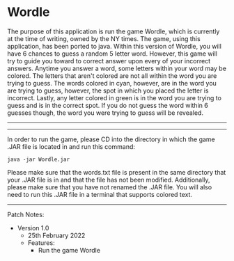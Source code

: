 **Wordle**
=============
The purpose of this application is run the game Wordle, which is currently at the time of writing, owned by the NY times. The game, using this application, has been ported to java. Within this version of Wordle, you will have 6 chances to guess a random 5 letter word. However, this game will try to guide you toward to correct answer upon every of your incorrect answers. Anytime you answer a word, some letters within your word may be colored. The letters that aren't colored are not all within the word you are trying to guess. The words colored in cyan, however, are in the word you are trying to guess, however, the spot in which you placed the letter is incorrect. Lastly, any letter colored in green is in the word you are trying to guess and is in the correct spot. If you do not guess the word within 6 guesses though, the word you were trying to guess will be revealed.
___

___
In order to run the game, please CD into the directory in which the game .JAR file is located in and run this command:
```shell
java -jar Wordle.jar
```
Please make sure that the words.txt file is present in the same directory that your .JAR file is in and that the file has not been modified. Additionally, please make sure that you have not renamed the .JAR file. You will also need to run this .JAR file in a terminal that supports colored text.
___
Patch Notes:

- Version 1.0
  - 25th February 2022
  - Features:
    - Run the game Wordle

